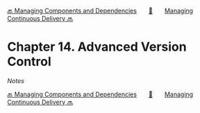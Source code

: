 [🔙 Managing Components and Dependencies][previous-chapter]&nbsp;&nbsp;&nbsp;&nbsp;&nbsp;&nbsp;&nbsp;[🏡][readme]&nbsp;&nbsp;&nbsp;&nbsp;&nbsp;&nbsp;&nbsp;[Managing Continuous Delivery 🔜][upcoming-chapter]

# Chapter 14. Advanced Version Control

_Notes_

[🔙 Managing Components and Dependencies][previous-chapter]&nbsp;&nbsp;&nbsp;&nbsp;&nbsp;&nbsp;&nbsp;[🏡][readme]&nbsp;&nbsp;&nbsp;&nbsp;&nbsp;&nbsp;&nbsp;[Managing Continuous Delivery 🔜][upcoming-chapter]

[readme]: README.md
[previous-chapter]: ch13-managing-components-and-dependencies.md
[upcoming-chapter]: ch15-managing-continuous-delivery.md